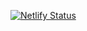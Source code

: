 [![Netlify Status](https://api.netlify.com/api/v1/badges/c69bd987-5df5-4978-8ba0-156acc590fbc/deploy-status)](https://app.netlify.com/sites/jimwlliler/deploys)
